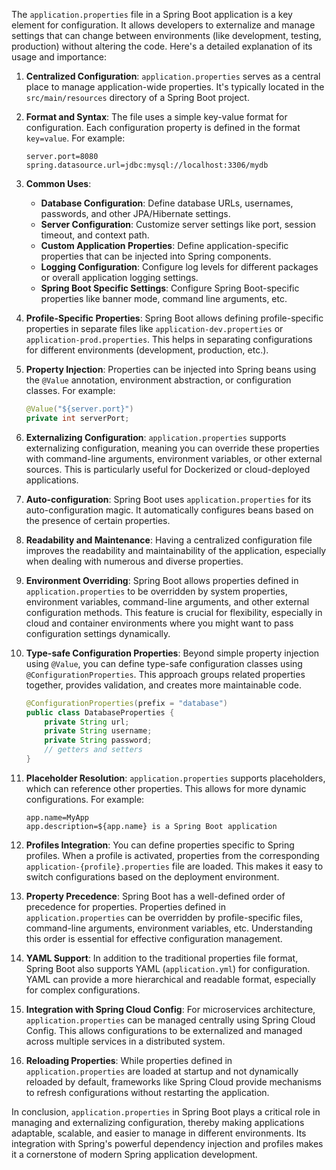 The `application.properties` file in a Spring Boot application is a key element for configuration. It allows developers to externalize and manage settings that can change between environments (like development, testing, production) without altering the code. Here's a detailed explanation of its usage and importance:

1. **Centralized Configuration**: `application.properties` serves as a central place to manage application-wide properties. It's typically located in the `src/main/resources` directory of a Spring Boot project.

2. **Format and Syntax**: The file uses a simple key-value format for configuration. Each configuration property is defined in the format `key=value`. For example:
   ```
   server.port=8080
   spring.datasource.url=jdbc:mysql://localhost:3306/mydb
   ```

3. **Common Uses**:
   - **Database Configuration**: Define database URLs, usernames, passwords, and other JPA/Hibernate settings.
   - **Server Configuration**: Customize server settings like port, session timeout, and context path.
   - **Custom Application Properties**: Define application-specific properties that can be injected into Spring components.
   - **Logging Configuration**: Configure log levels for different packages or overall application logging settings.
   - **Spring Boot Specific Settings**: Configure Spring Boot-specific properties like banner mode, command line arguments, etc.

4. **Profile-Specific Properties**: Spring Boot allows defining profile-specific properties in separate files like `application-dev.properties` or `application-prod.properties`. This helps in separating configurations for different environments (development, production, etc.).

5. **Property Injection**: Properties can be injected into Spring beans using the `@Value` annotation, environment abstraction, or configuration classes. For example:
   ```java
   @Value("${server.port}")
   private int serverPort;
   ```

6. **Externalizing Configuration**: `application.properties` supports externalizing configuration, meaning you can override these properties with command-line arguments, environment variables, or other external sources. This is particularly useful for Dockerized or cloud-deployed applications.

7. **Auto-configuration**: Spring Boot uses `application.properties` for its auto-configuration magic. It automatically configures beans based on the presence of certain properties.

8. **Readability and Maintenance**: Having a centralized configuration file improves the readability and maintainability of the application, especially when dealing with numerous and diverse properties.

9. **Environment Overriding**: Spring Boot allows properties defined in `application.properties` to be overridden by system properties, environment variables, command-line arguments, and other external configuration methods. This feature is crucial for flexibility, especially in cloud and container environments where you might want to pass configuration settings dynamically.

10. **Type-safe Configuration Properties**: Beyond simple property injection using `@Value`, you can define type-safe configuration classes using `@ConfigurationProperties`. This approach groups related properties together, provides validation, and creates more maintainable code.

    ```java
    @ConfigurationProperties(prefix = "database")
    public class DatabaseProperties {
        private String url;
        private String username;
        private String password;
        // getters and setters
    }
    ```

11. **Placeholder Resolution**: `application.properties` supports placeholders, which can reference other properties. This allows for more dynamic configurations. For example:

    ```
    app.name=MyApp
    app.description=${app.name} is a Spring Boot application
    ```

12. **Profiles Integration**: You can define properties specific to Spring profiles. When a profile is activated, properties from the corresponding `application-{profile}.properties` file are loaded. This makes it easy to switch configurations based on the deployment environment.

13. **Property Precedence**: Spring Boot has a well-defined order of precedence for properties. Properties defined in `application.properties` can be overridden by profile-specific files, command-line arguments, environment variables, etc. Understanding this order is essential for effective configuration management.

14. **YAML Support**: In addition to the traditional properties file format, Spring Boot also supports YAML (`application.yml`) for configuration. YAML can provide a more hierarchical and readable format, especially for complex configurations.

15. **Integration with Spring Cloud Config**: For microservices architecture, `application.properties` can be managed centrally using Spring Cloud Config. This allows configurations to be externalized and managed across multiple services in a distributed system.

16. **Reloading Properties**: While properties defined in `application.properties` are loaded at startup and not dynamically reloaded by default, frameworks like Spring Cloud provide mechanisms to refresh configurations without restarting the application.

In conclusion, `application.properties` in Spring Boot plays a critical role in managing and externalizing configuration, thereby making applications adaptable, scalable, and easier to manage in different environments. Its integration with Spring's powerful dependency injection and profiles makes it a cornerstone of modern Spring application development.
